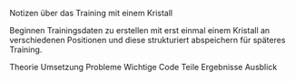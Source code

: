 
Notizen über das Training mit einem Kristall

Beginnen Trainingsdaten zu erstellen mit erst einmal einem Kristall an verschiedenen Positionen und diese strukturiert abspeichern für späteres Training.

Theorie
Umsetzung
Probleme
Wichtige Code Teile
Ergebnisse
Ausblick